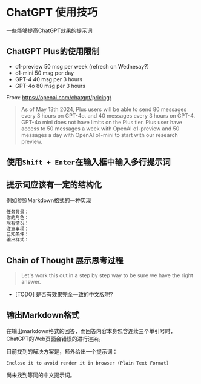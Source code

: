 # ChatGPT 使用技巧

一些能够提高ChatGPT效果的提示词

## ChatGPT Plus的使用限制
- o1-preview 50 msg per week (refresh on Wednesay?)
- o1-mini    50 msg per day
- GPT-4      40 msg per 3 hours
- GPT-4o     80 msg per 3 hours

From: https://openai.com/chatgpt/pricing/
> As of May 13th 2024, Plus users will be able to send 80 messages every 3 hours on GPT-4o. 
> and 40 messages every 3 hours on GPT-4. 
> GPT-4o mini does not have limits on the Plus tier.
> Plus user have access to 50 messages a week with OpenAI o1-preview and 50 messages a day with OpenAI o1-mini to start with our research preview.

## 使用`Shift + Enter`在输入框中输入多行提示词

## 提示词应该有一定的结构化

例如参照Markdown格式的一种实现
```markdown
任务背景：
你的角色：
现有情况：
注意事项：
已知条件：
输出样式：
```

## Chain of Thought 展示思考过程

> Let's work this out in a step by step way to be sure we have the right answer.

- [TODO] 是否有效果完全一致的中文版呢?

## 输出Markdown格式

在输出markdown格式的回答，而回答内容本身包含连续三个单引号时，ChatGPT的Web页面会错误的进行渲染。

目前找到的解决方案是，额外给出一个提示词：
```
Enclose it to avoid render it in browser (Plain Text Format)
```

尚未找到等同的中文提示词。
